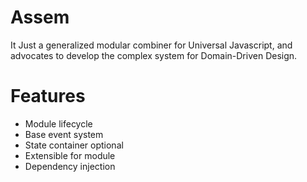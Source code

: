 # Assem
It Just a generalized modular combiner for Universal Javascript, and advocates to develop the complex system for Domain-Driven Design.

# Features
* Module lifecycle
* Base event system
* State container optional
* Extensible for module
* Dependency injection

